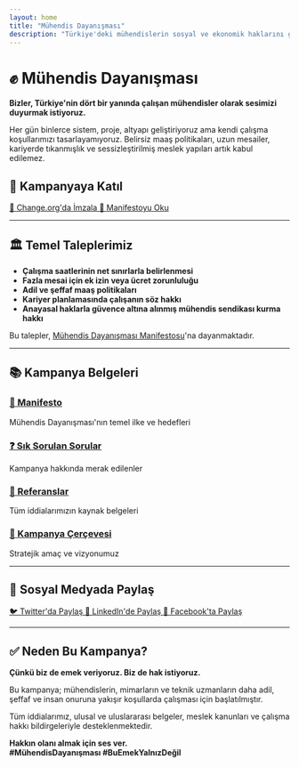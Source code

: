 ```yaml
---
layout: home
title: "Mühendis Dayanışması"
description: "Türkiye'deki mühendislerin sosyal ve ekonomik haklarını görünür kılmak için başlatılan kampanya"
---
```


# ✊ Mühendis Dayanışması

**Bizler, Türkiye'nin dört bir yanında çalışan mühendisler olarak sesimizi duyurmak istiyoruz.**

Her gün binlerce sistem, proje, altyapı geliştiriyoruz ama kendi çalışma koşullarımızı tasarlayamıyoruz. Belirsiz maaş politikaları, uzun mesailer, kariyerde tıkanmışlık ve sessizleştirilmiş meslek yapıları artık kabul edilemez.

## 🎯 Kampanyaya Katıl

<div class="call-to-action">
  <a href="#" class="btn btn-primary" target="_blank" rel="noopener">
    📝 Change.org'da İmzala
  </a>
  <a href="manifesto.html" class="btn btn-secondary">
    📜 Manifestoyu Oku
  </a>
</div>

---

## 🏛️ Temel Taleplerimiz

- **Çalışma saatlerinin net sınırlarla belirlenmesi**
- **Fazla mesai için ek izin veya ücret zorunluluğu**  
- **Adil ve şeffaf maaş politikaları**
- **Kariyer planlamasında çalışanın söz hakkı**
- **Anayasal haklarla güvence altına alınmış mühendis sendikası kurma hakkı**

Bu talepler, [Mühendis Dayanışması Manifestosu](manifesto.html)'na dayanmaktadır.

---

## 📚 Kampanya Belgeleri

<div class="document-grid">
  <div class="document-card">
    <h3><a href="manifesto.html">📜 Manifesto</a></h3>
    <p>Mühendis Dayanışması'nın temel ilke ve hedefleri</p>
  </div>
  
  <div class="document-card">
    <h3><a href="sss.html">❓ Sık Sorulan Sorular</a></h3>
    <p>Kampanya hakkında merak edilenler</p>
  </div>
  
  <div class="document-card">
    <h3><a href="referanslar.html">🔗 Referanslar</a></h3>
    <p>Tüm iddialarımızın kaynak belgeleri</p>
  </div>
  
  <div class="document-card">
    <h3><a href="kampanya_cercevesi.html">🎯 Kampanya Çerçevesi</a></h3>
    <p>Stratejik amaç ve vizyonumuz</p>
  </div>
</div>

---

## 📢 Sosyal Medyada Paylaş

<div class="social-share">
  <a href="https://twitter.com/intent/tweet?text=Mühendis%20Dayanışması%20kampanyasına%20destek%20ol!%20%23MühendisDayanışması%20%23BuEmekYalnızDeğil&url=https://muhendisdayanismasi.github.io" target="_blank" class="social-btn twitter">
    🐦 Twitter'da Paylaş
  </a>
  
  <a href="https://www.linkedin.com/sharing/share-offsite/?url=https://muhendisdayanismasi.github.io" target="_blank" class="social-btn linkedin">
    💼 LinkedIn'de Paylaş
  </a>
  
  <a href="https://www.facebook.com/sharer/sharer.php?u=https://muhendisdayanismasi.github.io" target="_blank" class="social-btn facebook">
    📘 Facebook'ta Paylaş
  </a>
</div>

---

## ✅ Neden Bu Kampanya?

**Çünkü biz de emek veriyoruz. Biz de hak istiyoruz.**

Bu kampanya; mühendislerin, mimarların ve teknik uzmanların daha adil, şeffaf ve insan onuruna yakışır koşullarda çalışması için başlatılmıştır.

Tüm iddialarımız, ulusal ve uluslararası belgeler, meslek kanunları ve çalışma hakkı bildirgeleriyle desteklenmektedir.

**Hakkın olanı almak için ses ver.**  
**#MühendisDayanışması #BuEmekYalnızDeğil**
